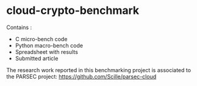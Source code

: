 # cloud-crypto-benchmark

Contains :
* C micro-bench code
* Python macro-bench code
* Spreadsheet with results
* Submitted article

The research work reported in this benchmarking project is associated to the PARSEC project: https://github.com/Scille/parsec-cloud
